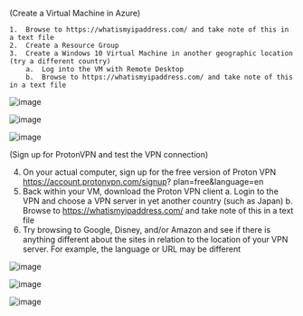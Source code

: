 <p>
(Create a Virtual Machine in Azure)
  
    1.  Browse to https://whatismyipaddress.com/ and take note of this in a text file
    2.  Create a Resource Group
    3.  Create a Windows 10 Virtual Machine in another geographic location (try a different country)
        a.  Log into the VM with Remote Desktop
        b.  Browse to https://whatismyipaddress.com/ and take note of this in a text file
</p>
<p>
  
  ![image](https://github.com/Xdscott/configure-vpn/assets/125581739/734afefd-cd58-4df0-924a-ea4797b5c1a2)

</p>
<p>
  
  ![image](https://github.com/Xdscott/configure-vpn/assets/125581739/4fe95945-79ea-4b01-a8b5-0e322cb3ecc4)

</p>
<p>
  
  ![image](https://github.com/Xdscott/configure-vpn/assets/125581739/41ac9692-0521-48e3-8b30-562427c8fec6)

</p>
<p>
(Sign up for ProtonVPN and test the VPN connection)
  
4.  On your actual computer, sign up for the free version of Proton VPN https://account.protonvpn.com/signup?      plan=free&language=en
5.  Back within your VM, download the Proton VPN client
        a.  Login to the VPN and choose a VPN server in yet another country (such as Japan)
        b.  Browse to https://whatismyipaddress.com/  and take note of this in a text file
6.  Try browsing to Google, Disney, and/or Amazon and see if there is anything different about the sites in relation to the location of your VPN server. For example, the language or URL may be different

</p>
<p>
  
  ![image](https://github.com/Xdscott/configure-vpn/assets/125581739/3f231faa-daa4-4832-b798-d687532024be)

</p>
<p>

  ![image](https://github.com/Xdscott/configure-vpn/assets/125581739/9fc4ca4c-950d-42b1-ab02-122f364b0726)

</p>



<p>

  ![image](https://github.com/Xdscott/configure-vpn/assets/125581739/891817ef-6ded-4615-9104-e20b50a824bc)

</p>
